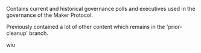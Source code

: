 Contains current and historical governance polls and executives used in the governance of the Maker Protocol.

Previously contained a lot of other content which remains in the 'prior-cleanup' branch.

wiu

